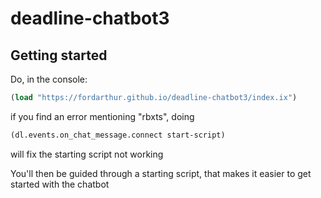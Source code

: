 # deadline-chatbot3

## Getting started

Do, in the console:

```clj
(load "https://fordarthur.github.io/deadline-chatbot3/index.ix")
```
if you find an error mentioning "rbxts", doing
```clj
(dl.events.on_chat_message.connect start-script)
```
will fix the starting script not working

You'll then be guided through a starting script, that makes it easier to get started with the chatbot
